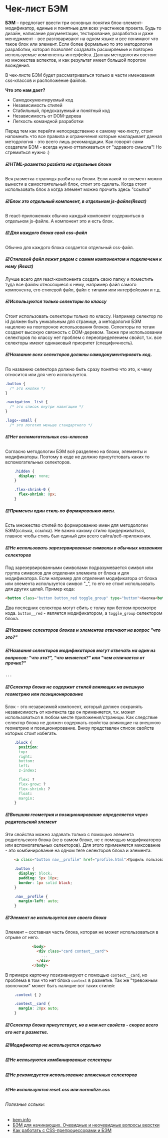 # Чек-лист БЭМ

**БЭМ** – предлогает ввести три основных понятия блок-элемент-модификатор, единые и понятные для всех участников проекта. Будь то дизайн, написание документации, тестирование, разработка и даже менеджмент - все разговаривают на одном языке и все понимают что такое блок или элемент. Если более формально то это методология разработки, которая позволяет создавать расширяемые и повторно используемые компоненты интерфейса. Данная методология состоит из множества аспектов, и как результат имеет большой порогом вхождения.

В чек-листе БЭМ будет рассматриваться только в части именования css-классов и расположение файлов.

**Что это нам дает?**

- Самодокументируемый код
- Независимость стилей
- Стабильный, предсказуемый и понятный код
- Независимость от DOM-дерева
- Легкость командной разработки

Перед тем как перейти непосредственно к самому чек-листу, стоит напомнить что все правила и ограничения которые накладывает данная методология - это всего лишь рекомандации. Как говорят сами создатели БЭМ - всегда нужно отталкиваться от "здравого смысла"! Но стремиться нужно :)

##### :ballot_box_with_check: HTML-разметка разбита на отдельные блоки
Вся разметка страницы разбита на блоки. Если какой то элемент можно вынести в самостоятельный блок, стоит это сделать. Когда стоит использовать блок а когда элемент можно прочить здесь "ссылка"

##### :ballot_box_with_check: Блок это отдельный компонент, в отдельном js-файле(React)
В react-приложениях обычно каждый компонент содержиться в отдельном js-файле. А компонент это и есть блок.

##### :ballot_box_with_check: Для каждого блока свой css-файл
Обычно для каждого блока создается отдельный css-файл.

##### :ballot_box_with_check: Стилевой файл лежит рядом с самим компонентом и подключени к нему (React)
Лучше всего для react-компонента создать свою папку и поместить туда все файлы относящиеся к нему, например файл самого компонента, его стилевой файл, файл с типами или интерфейсами и т.д.

##### :ballot_box_with_check: Используются только селекторы по классу
Стоит использовать селекторы только по классу. Например селектор по id должен быть уникальным для странице, а методология БЭМ нацелено на повтороное использования блоков. Селекторы по тегам создают высокую связность с DOM-деревом. Также при использовании селекторов по классу нет проблем с переопределением свойст, т.к. все селекторы имеют одинаковый приоритет (специфичность).

##### :ballot_box_with_check: Название всех селекторов должны самодокументировать код.
По названию селектора должно быть сразу понятно что это, к чему относится или для чего используется.
```css
.button {
  /* это кнопки */
}

.navigation__list {
  /* это список внутри навигации */
}

.logo--small {
  /* это логотип меньше стандартного */
```
##### :ballot_box_with_check: Нет вспомогательных css-классов
Согласно методологии БЭМ всё разделено на блоки, элементы и модификаторы. Поэтому в коде не должно присутстовать каких то вспомогательных селекторов.
        
```css
	.hidden {
	  display: none;
	}

	.flex-shrink-0 {
	  flex-shrink: 0px;
	}
```

##### :ballot_box_with_check: Применен один стиль по формированию имен.
Есть множество стилей по формированию имен для методологии БЭМ(сслыка, ссылка). Не важно какому стилю придерживаться, главное чтобы стиль был единый для всего сайта/веб-приложения.

##### :ballot_box_with_check: Не использовать зарезервированые символы в обычных названиях селекторов
Под зарезервированными символами подразумевается символ или группа символов для отделения элемента от блока и для модификатора. Если например для отделения модификатора от блока или элемента используется символ "_", то его не стоит использовать для других целей. Пример кода:

```html
<button class="button button_red toggle_group" type="button">Кнопка<button>
```
Два последних селектора могут сбить с толку при беглом просмотре кода. <code>button__red</code> - является модификатором, а <code>toggle_group</code> селектором блока.

##### :ballot_box_with_check: Название селекторов блоков и элементов отвечают на вопрос "что это?"


##### :ballot_box_with_check: Названия селекторов модификаторов могут отвечать на один из вопросов: "что это?", "что меняется?" или "чем отличается от прочих?"
```html
...
```

##### :ballot_box_with_check: Селектор блока не содержит стилей влияющих на внешную геометрию или позиционирование
Блок – это независимой компонент, который должен сохранять независимость от контекста где он применяется, т.к. может использоваться в любом месте приложения/страницы. Как следствие селектор блока не должен содержать свойства влияющие на внешнюю геометрию и позиционирование. Внизу представлен список свойств которых стоит избегать.

```css
	.block {
	  position:
	  top:
	  right:
	  bottom:
	  left:
	  z-index:

	  flex: ?
	  flex-grow: ?
	  flex-shrink: ?
	  float:
	  margin:
	}
```
##### :ballot_box_with_check: Внешняя геометрия и позиционирование определяется через родительский элемент
Эти свойства можно задавать только с помощью элемента родительского блока (не в самом блоке, не с помощью модификаторов или вспомогательных селекторов). Для этого применяется миксование - это комбинирование на одном теге селекторов блока и элемента.
       
```html
    <a class="button nav__profile" href="profile.html">Профиль пользователя</a>
```

```css
	.button {
	  display: block;
	  padding: 5px 10px;
	  border: 1px solid black;
	}

	.nav__profile {
	  margin-left: auto;
	}
```
        
##### :ballot_box_with_check: Элемент не используется вне своего блока
Элемент – составная часть блока, которая не может использоваться в отрыве от него.
```html
            <body>
              <div class="card context__card">
                ...
              </div>
            </body>
```
В примере карточку позизианируют с помощью `context__card`, но проблема в том что нет блока `context` в разметке. Так же "тревожным звоночком" может быть налицие вот таких стилей:</p>
      
```css
	.context { }

	.context__card {
	  margin: 20px auto;
	}
```
	
##### :ballot_box_with_check: Селектор блока присутствует, но в нем нет свойств - скорее всего его нет в разметке.

##### :ballot_box_with_check: Модификатор не используется отдельно

##### :ballot_box_with_check: Не испоьлуются комбинированые селекторы

##### :ballot_box_with_check: Не рекомедуется использование вложенных селекторов

##### :ballot_box_with_check: Не используются reset.css или normalize.css

###### Полезные сслыки:
- [bem.info](https://ru.bem.info/)
- [БЭМ для начинающих. Очевидные и неочевидные вопросы верстки](https://medium.com/@innabelaya/%D0%B1%D1%8D%D0%BC-%D0%B4%D0%BB%D1%8F-%D0%BD%D0%B0%D1%87%D0%B8%D0%BD%D0%B0%D1%8E%D1%89%D0%B8%D1%85-%D0%BE%D1%87%D0%B5%D0%B2%D0%B8%D0%B4%D0%BD%D1%8B%D0%B5-%D0%B8-%D0%BD%D0%B5%D0%BE%D1%87%D0%B5%D0%B2%D0%B8%D0%B4%D0%BD%D1%8B%D0%B5-%D0%B2%D0%BE%D0%BF%D1%80%D0%BE%D1%81%D1%8B-%D0%B2%D0%B5%D1%80%D1%81%D1%82%D0%BA%D0%B8-1a21d67cf840)
- [Как работать с CSS-препроцессорами и БЭМ](https://nicothin.pro/idiomatic-pre-CSS/)

